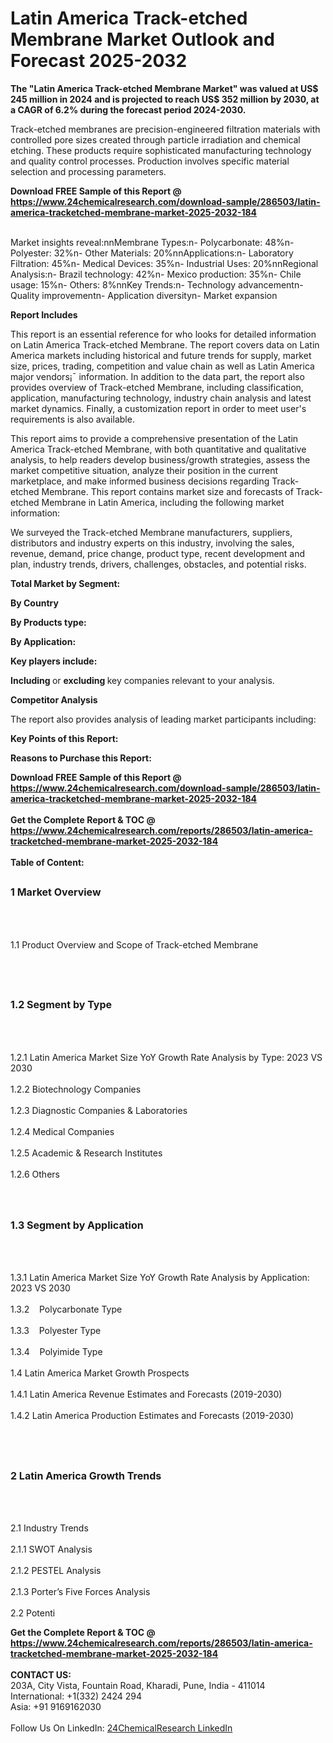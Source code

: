 <h1>Latin America Track-etched Membrane Market Outlook and Forecast 2025-2032</h1><p><strong>The "Latin America Track-etched Membrane Market" was valued at US$ 245 million in 2024 and is projected to reach US$ 352 million by 2030, at a CAGR of 6.2% during the forecast period 2024-2030.</strong></p><p>
</p><p>Track-etched membranes are precision-engineered filtration materials with controlled pore sizes created through particle irradiation and chemical etching. These products require sophisticated manufacturing technology and quality control processes. Production involves specific material selection and processing parameters.</p><div><b>Download FREE Sample of this Report @ 
            <a href="https://www.24chemicalresearch.com/download-sample/286503/latin-america-tracketched-membrane-market-2025-2032-184">
            https://www.24chemicalresearch.com/download-sample/286503/latin-america-tracketched-membrane-market-2025-2032-184</a></b></div><br><p>
Market insights reveal:nnMembrane Types:n- Polycarbonate: 48%n- Polyester: 32%n- Other Materials: 20%nnApplications:n- Laboratory Filtration: 45%n- Medical Devices: 35%n- Industrial Uses: 20%nnRegional Analysis:n- Brazil technology: 42%n- Mexico production: 35%n- Chile usage: 15%n- Others: 8%nnKey Trends:n- Technology advancementn- Quality improvementn- Application diversityn- Market expansion</p><p>
</p><p><strong>Report Includes</strong></p><p>
</p><p>This report is an essential reference for who looks for detailed information on Latin America Track-etched Membrane. The report covers data on Latin America markets including historical and future trends for supply, market size, prices, trading, competition and value chain as well as Latin America major vendors¡¯ information. In addition to the data part, the report also provides overview of Track-etched Membrane, including classification, application, manufacturing technology, industry chain analysis and latest market dynamics. Finally, a customization report in order to meet user's requirements is also available.</p><p>
</p><p>This report aims to provide a comprehensive presentation of the Latin America Track-etched Membrane, with both quantitative and qualitative analysis, to help readers develop business/growth strategies, assess the market competitive situation, analyze their position in the current marketplace, and make informed business decisions regarding Track-etched Membrane. This report contains market size and forecasts of Track-etched Membrane in Latin America, including the following market information:</p><p>
We surveyed the Track-etched Membrane manufacturers, suppliers, distributors and industry experts on this industry, involving the sales, revenue, demand, price change, product type, recent development and plan, industry trends, drivers, challenges, obstacles, and potential risks.</p><p>
</p><p><strong>Total Market by Segment:</strong></p><p>
<strong>By Country</strong></p><p>
</p><p>
<strong>By Products type:</strong></p><p>
</p><p>
<strong>By Application:</strong></p><p>
</p><p>
<strong>Key players include: </strong></p><p>
</p><p>
</p><p><strong>Including </strong>or <strong>excluding </strong>key companies relevant to your analysis.</p><p>
<strong>Competitor Analysis</strong></p><p>
</p><p>The report also provides analysis of leading market participants including:</p><p>
</p><p>
</p><p><strong>Key Points of this Report:</strong></p><p>
</p><p>
</p><p><strong>Reasons to Purchase this Report:</strong></p><p>
</p><div><b>Download FREE Sample of this Report @ 
            <a href="https://www.24chemicalresearch.com/download-sample/286503/latin-america-tracketched-membrane-market-2025-2032-184">
            https://www.24chemicalresearch.com/download-sample/286503/latin-america-tracketched-membrane-market-2025-2032-184</a></b></div><br><div><b>Get the Complete Report & TOC @ 
            <a href="https://www.24chemicalresearch.com/reports/286503/latin-america-tracketched-membrane-market-2025-2032-184">
            https://www.24chemicalresearch.com/reports/286503/latin-america-tracketched-membrane-market-2025-2032-184</a></b></div><br>
            <b>Table of Content:</b><p><h2><span style="font-size:16px"><strong>1 Market Overview&nbsp;&nbsp; &nbsp;</strong></span></h2><br />
<br />
<p>1.1 Product Overview and Scope of Track-etched Membrane&nbsp;</p><br />
<br />
<h2><strong><span style="font-size:16px">1.2 Segment by Type&nbsp;&nbsp; &nbsp;</span></strong></h2><br />
<br />
<p>1.2.1 Latin America Market Size YoY Growth Rate Analysis by Type: 2023 VS 2030&nbsp;&nbsp; &nbsp;<br /><br />
1.2.2 Biotechnology Companies&nbsp;&nbsp; &nbsp;<br /><br />
1.2.3 Diagnostic Companies & Laboratories<br /><br />
1.2.4 Medical Companies<br /><br />
1.2.5 Academic & Research Institutes<br /><br />
1.2.6 Others<br /><br />
<br />
<h2><span style="font-size:16px"><strong>1.3 Segment by Application&nbsp;&nbsp;</strong></span></h2><br />
<br />
<p>1.3.1 Latin America Market Size YoY Growth Rate Analysis by Application: 2023 VS 2030&nbsp;&nbsp; &nbsp;<br /><br />
1.3.2&nbsp;&nbsp; &nbsp;Polycarbonate Type<br /><br />
1.3.3&nbsp;&nbsp; &nbsp;Polyester Type<br /><br />
1.3.4&nbsp;&nbsp; &nbsp;Polyimide Type<br /><br />
1.4 Latin America Market Growth Prospects&nbsp;&nbsp; &nbsp;<br /><br />
1.4.1 Latin America Revenue Estimates and Forecasts (2019-2030)&nbsp;&nbsp; &nbsp;<br /><br />
1.4.2 Latin America Production Estimates and Forecasts (2019-2030)&nbsp;&nbsp;</p><br />
<br />
<h2><span style="font-size:16px"><strong>2 Latin America Growth Trends&nbsp;&nbsp; &nbsp;</strong></span></h2><br />
<br />
<p>2.1 Industry Trends&nbsp;&nbsp; &nbsp;<br /><br />
2.1.1 SWOT Analysis&nbsp;&nbsp; &nbsp;<br /><br />
2.1.2 PESTEL Analysis&nbsp;&nbsp; &nbsp;<br /><br />
2.1.3 Porter&rsquo;s Five Forces Analysis&nbsp;&nbsp; &nbsp;<br /><br />
2.2 Potenti</p><div><b>Get the Complete Report & TOC @ 
            <a href="https://www.24chemicalresearch.com/reports/286503/latin-america-tracketched-membrane-market-2025-2032-184">
            https://www.24chemicalresearch.com/reports/286503/latin-america-tracketched-membrane-market-2025-2032-184</a></b></div><br><b>CONTACT US:</b><br>
            203A, City Vista, Fountain Road, Kharadi, Pune, India - 411014<br>
            International: +1(332) 2424 294<br>
            Asia: +91 9169162030 <br><br>
            Follow Us On LinkedIn: <a href="https://www.linkedin.com/company/24chemicalresearch/">24ChemicalResearch LinkedIn</a>